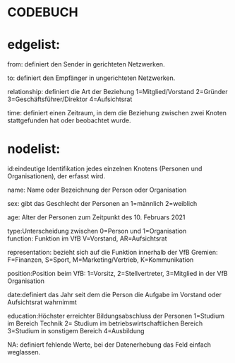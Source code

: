 # CODEBUCH							

# edgelist:						
from: definiert den Sender in gerichteten Netzwerken. 	

to: definiert den Empfänger in ungerichteten Netzwerken.  

relationship: definiert die Art der Beziehung 1=Mitglied/Vorstand 2=Gründer 3=Geschäftsführer/Direktor 4=Aufsichtsrat	

time: definiert einen Zeitraum, in dem die Beziehung zwischen zwei Knoten stattgefunden hat oder beobachtet wurde.


# nodelist:						
id:eindeutige Identifikation jedes einzelnen Knotens (Personen und Organisationen), der erfasst wird.  	

name: Name oder Bezeichnung der Person oder Organisation	

sex: gibt das Geschlecht der Personen an 1=männlich 2=weiblich	

age: Alter der Personen zum Zeitpunkt des 10. Februars 2021		

type:Unterscheidung zwischen 0=Person und 1=Organisation 						
function: Funktion im VfB V=Vorstand, AR=Aufsichtsrat	

representation:	bezieht sich auf die Funktion innerhalb der VfB Gremien:  F=Finanzen, S=Sport, M=Marketing/Vertrieb, K=Kommunikation

position:Position beim VfB: 1=Vorsitz, 2=Stellvertreter, 3=Mitglied in der VfB Organisation 	

date:definiert das Jahr seit dem die Person die Aufgabe im Vorstand oder Aufsichtsrat wahrnimmt	

education:Höchster erreichter Bildungsabschluss der Personen 1=Studium im Bereich Technik 2= Studium im betriebswirtschaftlichen Bereich 3=Studium in sonstigem Bereich 4=Ausbildung 						
													
NA:	definiert fehlende Werte, bei der Datenerhebung das Feld einfach weglassen.						
							
							
							
							
							
